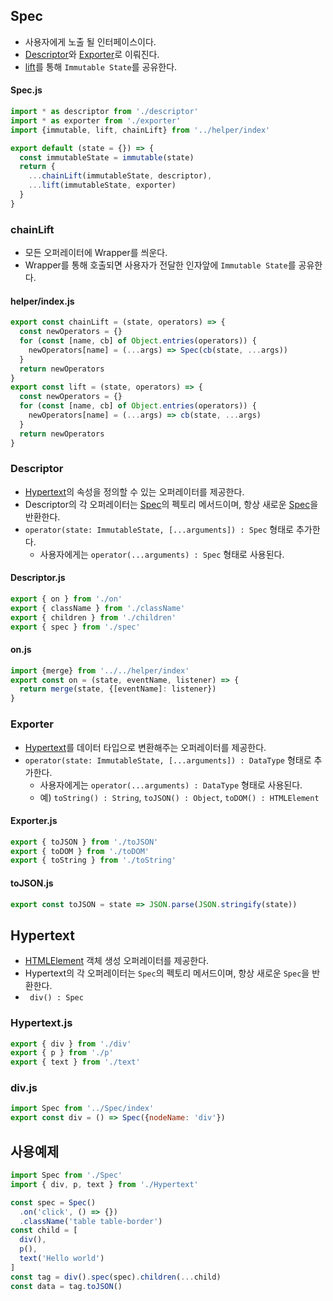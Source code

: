 ## Spec
- 사용자에게 노출 될 인터페이스이다.
- [Descriptor](#descriptor)와 [Exporter](#exporter)로 이뤄진다.
- [lift](#lift)를 통해 `Immutable State`를 공유한다.
#### Spec.js
```js
import * as descriptor from './descriptor'
import * as exporter from './exporter'
import {immutable, lift, chainLift} from '../helper/index'

export default (state = {}) => {
  const immutableState = immutable(state)
  return {
    ...chainLift(immutableState, descriptor),
    ...lift(immutableState, exporter)
  }
}
```

### chainLift
- 모든 오퍼레이터에 Wrapper를 씌운다.
- Wrapper를 통해 호출되면 사용자가 전달한 인자앞에 `Immutable State`를 공유한다.

#### helper/index.js
```js
export const chainLift = (state, operators) => {
  const newOperators = {}
  for (const [name, cb] of Object.entries(operators)) {
    newOperators[name] = (...args) => Spec(cb(state, ...args))
  }
  return newOperators
}
export const lift = (state, operators) => {
  const newOperators = {}
  for (const [name, cb] of Object.entries(operators)) {
    newOperators[name] = (...args) => cb(state, ...args)
  }
  return newOperators
}
```

### Descriptor
- [Hypertext](#hypertext)의 속성을 정의할 수 있는 오퍼레이터를 제공한다.
- Descriptor의 각 오퍼레이터는 [Spec](#spec)의 펙토리 메서드이며, 항상 새로운 [Spec](#spec)을 반환한다.
- `operator(state: ImmutableState, [...arguments]) : Spec` 형태로 추가한다.
  - 사용자에게는 `operator(...arguments) : Spec` 형태로 사용된다.

#### Descriptor.js
```js
export { on } from './on'
export { className } from './className'
export { children } from './children'
export { spec } from './spec'
```

#### on.js
```js
import {merge} from '../../helper/index'
export const on = (state, eventName, listener) => {
  return merge(state, {[eventName]: listener})
}
```

### Exporter
- [Hypertext](#hypertext)를 데이터 타입으로 변환해주는 오퍼레이터를 제공한다.
- `operator(state: ImmutableState, [...arguments]) : DataType` 형태로 추가한다.
  - 사용자에게는 `operator(...arguments) : DataType` 형태로 사용된다.
  - 예) `toString() : String`, `toJSON() : Object`, `toDOM() : HTMLElement`
#### Exporter.js
```js
export { toJSON } from './toJSON'
export { toDOM } from './toDOM'
export { toString } from './toString'
```
#### toJSON.js
```js
export const toJSON = state => JSON.parse(JSON.stringify(state))
```

## Hypertext
- [HTMLElement](https://developer.mozilla.org/en-US/docs/Web/API/HTMLElement) 객체 생성 오퍼레이터를 제공한다.
- Hypertext의 각 오퍼레이터는 `Spec`의 펙토리 메서드이며, 항상 새로운 `Spec`을 반환한다.
- `
div() : Spec`

### Hypertext.js
```js
export { div } from './div'
export { p } from './p'
export { text } from './text'
```

### div.js
```js
import Spec from '../Spec/index'
export const div = () => Spec({nodeName: 'div'})
```

## 사용예제
```js
import Spec from './Spec'
import { div, p, text } from './Hypertext'

const spec = Spec()
  .on('click', () => {})
  .className('table table-border')
const child = [
  div(),
  p(),
  text('Hello world')
]
const tag = div().spec(spec).children(...child)
const data = tag.toJSON()
```